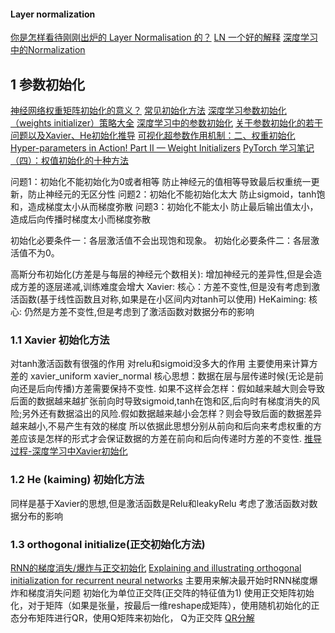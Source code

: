 #### Layer normalization
[你是怎样看待刚刚出炉的 Layer Normalisation 的？](https://www.zhihu.com/question/48820040/answer/113348156)
[LN 一个好的解释](https://zhuanlan.zhihu.com/p/60821628)
[深度学习中的Normalization](https://zhuanlan.zhihu.com/p/43200897)


## 1 参数初始化

[神经网络权重矩阵初始化的意义？](https://www.zhihu.com/question/291032522/answer/605843215)
[常见初始化方法](https://zhuanlan.zhihu.com/p/72249910)
[深度学习参数初始化（weights initializer）策略大全](https://blog.csdn.net/qq_27825451/article/details/88707423)
[深度学习中的参数初始化](https://blog.csdn.net/mzpmzk/article/details/79839047)
[关于参数初始化的若干问题以及Xavier、He初始化推导](https://zhuanlan.zhihu.com/p/40175178)
[可视化超参数作用机制：二、权重初始化](https://zhuanlan.zhihu.com/p/38315135)
[Hyper-parameters in Action! Part II — Weight Initializers](https://towardsdatascience.com/hyper-parameters-in-action-part-ii-weight-initializers-35aee1a28404)
[PyTorch 学习笔记（四）：权值初始化的十种方法](https://blog.csdn.net/u011995719/article/details/85107122#Xavierkaiming_7)

问题1：初始化不能初始化为0或者相等
防止神经元的值相等导致最后权重统一更新，防止神经元的无区分性
问题2：初始化不能初始化太大
防止sigmoid，tanh饱和，造成梯度太小从而梯度弥散
问题3：初始化不能太小
防止最后输出值太小，造成后向传播时梯度太小而梯度弥散

初始化必要条件一：各层激活值不会出现饱和现象。
初始化必要条件二：各层激活值不为0。

高斯分布初始化(方差是与每层的神经元个数相关): 增加神经元的差异性,但是会造成方差的逐层递减,训练难度会增大
Xavier: 核心：方差不变性,但是没有考虑到激活函数(基于线性函数且对称,如果是在小区间内对tanh可以使用)
HeKaiming: 核心: 仍然是方差不变性,但是考虑到了激活函数对数据分布的影响

### 1.1 Xavier 初始化方法
对tanh激活函数有很强的作用
对relu和sigmoid没多大的作用
主要使用来计算方差的
xavier_uniform
xavier_normal
核心思想：数据在层与层传递时候(无论是前向还是后向传播)方差需要保持不变性.
如果不这样会怎样：假如越来越大则会导致后面的数据越来越扩张前向时导致sigmoid,tanh在饱和区,后向时有梯度消失的风险;另外还有数据溢出的风险.假如数据越来越小会怎样？则会导致后面的数据差异越来越小,不易产生有效的梯度
所以依据此思想分别从前向和后向来考虑权重的方差应该是怎样的形式才会保证数据的方差在前向和后向传递时方差的不变性.
[推导过程-深度学习中Xavier初始化](https://www.cnblogs.com/hejunlin1992/p/8723816.html)

### 1.2 He (kaiming) 初始化方法
同样是基于Xavier的思想,但是激活函数是Relu和leakyRelu
考虑了激活函数对数据分布的影响

### 1.3 orthogonal initialize(正交初始化方法)
[RNN的梯度消失/爆炸与正交初始化](https://blog.csdn.net/shenxiaolu1984/article/details/71508892)
[Explaining and illustrating orthogonal initialization for recurrent neural networks](https://smerity.com/articles/2016/orthogonal_init.html)
主要用来解决最开始时RNN梯度爆炸和梯度消失问题
初始化为单位正交阵(正交阵的特征值为1)
使用正交矩阵初始化，对于矩阵（如果是张量，按最后一维reshape成矩阵），使用随机初始化的正态分布矩阵进行QR，使用Q矩阵来初始化，  Q为正交阵
[QR分解](https://wenku.baidu.com/view/5768eb134431b90d6c85c770.html)
